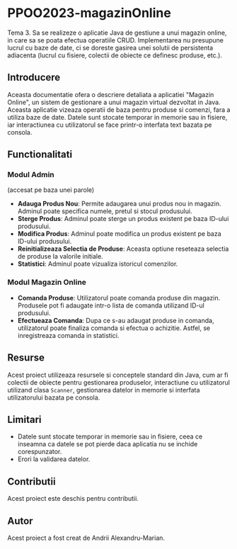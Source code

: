 # PPOO2023-magazinOnline
Tema 3. Sa se realizeze o aplicatie Java de gestiune a unui magazin online, in care sa se poata efectua operatiile CRUD. Implementarea nu presupune lucrul cu baze de date, ci se doreste gasirea unei solutii de persistenta adiacenta (lucrul cu fisiere, colectii de obiecte ce definesc produse, etc.).

## Introducere
Aceasta documentatie ofera o descriere detaliata a aplicatiei "Magazin Online", un sistem de gestionare a unui magazin virtual dezvoltat in Java. Aceasta aplicatie vizeaza operatii de baza pentru produse si comenzi, fara a utiliza baze de date. Datele sunt stocate temporar in memorie sau in fisiere, iar interactiunea cu utilizatorul se face printr-o interfata text bazata pe consola.

## Functionalitati

### Modul Admin
(accesat pe baza unei parole)

- **Adauga Produs Nou**: Permite adaugarea unui produs nou in magazin. Adminul poate specifica numele, pretul si stocul produsului.
- **Sterge Produs**: Adminul poate sterge un produs existent pe baza ID-ului produsului.
- **Modifica Produs**: Adminul poate modifica un produs existent pe baza ID-ului produsului.
- **Reinitializeaza Selectia de Produse**: Aceasta optiune reseteaza selectia de produse la valorile initiale.
- **Statistici**: Adminul poate vizualiza istoricul comenzilor.

### Modul Magazin Online

- **Comanda Produse**: Utilizatorul poate comanda produse din magazin. Produsele pot fi adaugate intr-o lista de comanda utilizand ID-ul produsului.
- **Efectueaza Comanda**: Dupa ce s-au adaugat produse in comanda, utilizatorul poate finaliza comanda si efectua o achizitie. Astfel, se inregistreaza comanda in statistici.

## Resurse

Acest proiect utilizeaza resursele si conceptele standard din Java, cum ar fi colectii de obiecte pentru gestionarea produselor, interactiune cu utilizatorul utilizand clasa `Scanner`, gestionarea datelor in memorie si interfata utilizatorului bazata pe consola.

## Limitari

- Datele sunt stocate temporar in memorie sau in fisiere, ceea ce inseamna ca datele se pot pierde daca aplicatia nu se inchide corespunzator.
- Erori la validarea datelor.

## Contributii

Acest proiect este deschis pentru contributii. 

## Autor

Acest proiect a fost creat de Andrii Alexandru-Marian.
